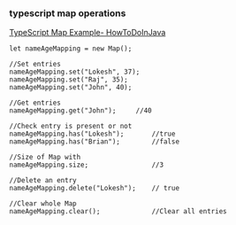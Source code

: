 ### typescript map operations


[TypeScript Map Example- HowToDoInJava](https://howtodoinjava.com/typescript/maps/ "TypeScript Map Example- HowToDoInJava")




```
let nameAgeMapping = new Map();
 
//Set entries
nameAgeMapping.set("Lokesh", 37);
nameAgeMapping.set("Raj", 35);
nameAgeMapping.set("John", 40);
 
//Get entries
nameAgeMapping.get("John");     //40
 
//Check entry is present or not
nameAgeMapping.has("Lokesh");       //true
nameAgeMapping.has("Brian");        //false
 
//Size of Map with 
nameAgeMapping.size;                //3
 
//Delete an entry
nameAgeMapping.delete("Lokesh");    // true
 
//Clear whole Map
nameAgeMapping.clear();             //Clear all entries
```
